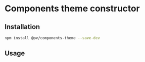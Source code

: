 # Components theme constructor

## Installation

```bash
npm install @pv/components-theme --save-dev
```

## Usage
